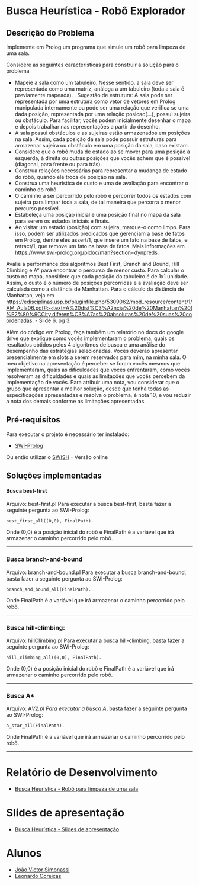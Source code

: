 # Busca Heurística - Robô Explorador


## Descrição do Problema

Implemente em Prolog um programa que simule um robô para limpeza de uma sala. 

Considere as seguintes características para construir a solução para o problema

- Mapeie a sala como um tabuleiro. Nesse sentido, a sala deve ser representada como uma matriz, análoga a um tabuleiro (toda a sala é previamente mapeada).
     . Sugestão de estrutura: A sala pode ser representada por uma estrutura como vetor de vetores em Prolog manipulada internamente ou pode ser uma relação que verifica se uma dada posição, representada por uma relação posicao(...), possui sujeira ou obstáculo. Para facilitar, vocês podem inicialmente desenhar o mapa e depois trabalhar nas representações a partir do desenho.
- A sala possui obstáculos e as sujeiras estão armazenados em posições na sala. Assim, cada posição da sala pode possuir estruturas para armazenar sujeira ou obstáculo em uma posição da sala, caso existam. 
- Considere que o robô muda de estado ao se mover para uma posição à esquerda, à direita ou outras posições que vocês achem que é possível (diagonal, para frente ou para trás).
- Construa relações necessárias para representar a mudança de estado do robô, quando ele troca de posição na sala. 
- Construa uma heurística de custo e uma de avaliação para encontrar o caminho do robô. 
- O caminho a ser percorrido pelo robô é percorrer todos os estados com sujeira para limpar toda a sala, de tal maneira que percorra o menor percurso possível. 
- Estabeleça uma posição inicial e uma posição final no mapa da sala para serem os estados iniciais e finais. 
- Ao visitar um estado (posição) com sujeira, marque-o como limpo. Para isso, podem ser utilizados predicados que gerenciam a base de fatos em Prolog, dentre eles assert/1, que insere um fato na base de fatos, e retract/1, que remove um fato na base de fatos. Mais informações em https://www.swi-prolog.org/pldoc/man?section=dynpreds.

Avalie a performance dos algoritmos Best First, Branch and Bound, Hill Climbing e A* para encontrar o percurso de menor custo. Para calcular o custo no mapa, considere que cada posição do tabuleiro é de 1x1 unidade. Assim, o custo é o número de posições percorridas e a avaliação deve ser calculada como a distância de Manhattan. Para o cálculo da distância de Manhattan, veja em https://edisciplinas.usp.br/pluginfile.php/5309062/mod_resource/content/1/AM_Aula06.pdf#:~:text=A%20dist%C3%A2ncia%20de%20Manhattan%20(%E2%80%9CCity,diferen%C3%A7as%20absolutas%20de%20suas%20coordenadas. - Slide 6, pg 3.

Além do código em Prolog, faça também um relatório no docs do google drive que explique como vocês implementaram o problema, quais os resultados obtidos pelos 4 algoritmos de busca e uma análise do desempenho das estratégias selecionadas. Vocês deverão apresentar presencialmente em slots a serem reservados para mim, na minha sala. O meu objetivo na apresentação é perceber se foram vocês mesmos que implementaram, quais as dificuldades que vocês enfrentaram, como vocês resolveram as dificuldades e quais as limitações que vocês percebem da implementação de vocês. Para atribuir uma nota, vou considerar que o grupo que apresentar a melhor solução, desde que tenha todas as especificações apresentadas e resolva o problema, é nota 10, e vou reduzir a nota dos demais conforme as limitações apresentadas.


## Pré-requisitos

 Para executar o projeto é necessário ter instalado:

- [SWI-Prolog](https://www.swi-prolog.org/Download.html)

Ou então utilizar o [SWISH](https://swish.swi-prolog.org/) - Versão online


## Soluções implementadas

#### Busca best-first
Arquivo: best-first.pl
Para executar a busca best-first, basta fazer a seguinte pergunta ao SWI-Prolog:

```best_first_all((0,0), FinalPath).``` 

Onde (0,0) é a posição inicial do robô e FinalPath é a variável que irá armazenar o caminho percorrido pelo robô.
<hr/>

### Busca branch-and-bound
Arquivo: branch-and-bound.pl
Para executar a busca branch-and-bound, basta fazer a seguinte pergunta ao SWI-Prolog:

```branch_and_bound_all(FinalPath).``` 

Onde FinalPath é a variável que irá armazenar o caminho percorrido pelo robô.
<hr/>

### Busca hill-climbing:
Arquivo: hillClimbing.pl
Para executar a busca hill-climbing, basta fazer a seguinte pergunta ao SWI-Prolog:

```hill_climbing_all((0,0), FinalPath).``` 

Onde (0,0) é a posição inicial do robô e FinalPath é a variável que irá armazenar o caminho percorrido pelo robô.
<hr/>

### Busca A*
Arquivo: A*V2.pl
Para executar a busca A*, basta fazer a seguinte pergunta ao SWI-Prolog:

```a_star_all(FinalPath).``` 

Onde FinalPath é a variável que irá armazenar o caminho percorrido pelo robô.

<hr/>


# Relatório de Desenvolvimento

- [Busca Heurística - Robô para limpeza de uma sala](https://docs.google.com/document/d/1bYtIsm2Q0PgKeF8gdb92Rx9RD5NCqrh1_jKi4y9QOjo/edit?usp=sharing)


# Slides de apresentação

- [Busca Heurística - Slides de apresentação](https://docs.google.com/presentation/d/157yu-gMNox5UoAAREjEtTLP7WVUqBpeE1N2m_Nu7cwY/edit?usp=sharing)


# Alunos

 - [João Victor Simonassi](https://github.com/jsimonassi)
 - [Leonardo Coreixas](https://github.com/leocoreixas)
